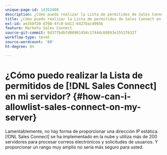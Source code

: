 ```yaml
---
unique-page-id: 14352408
description: ¿Cómo puedo realizar la Lista de permitidos de Sales Connect en mi servidor? - Documentos de Marketo - Documentación del producto
title: ¿Cómo puedo realizar la Lista de permitidos de Sales Connect en mi servidor?
exl-id: ae35bf20-d708-4fc8-bd11-6427bacd965b
feature: Marketo Sales Connect
source-git-commit: 0d37fbdb7d08901458c1744dc68893e155176327
workflow-type: tm+mt
source-wordcount: '69'
ht-degree: 0%

---
```


# ¿Cómo puedo realizar la Lista de permitidos de [!DNL Sales Connect] en mi servidor? {#how-can-i-allowlist-sales-connect-on-my-server}

Lamentablemente, no hay forma de proporcionar una dirección IP estática. [!DNL Sales Connect] se ha implementado en la nube y utiliza más de 200 servidores para procesar correos electrónicos y solicitudes de usuarios. Y proporcionar un rango muy amplio no sería más seguro para usted.
